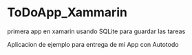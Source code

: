 # ToDoApp_Xammarin
primera app en xamarin usando SQLite para guardar las tareas

Aplicacion de ejemplo para entrega de mi App con Autotodo
